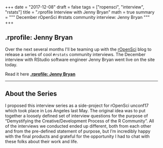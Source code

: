 +++
date = "2017-12-08"
draft = false
tags = ["ropensci", "interview", "rstats"]
title = ".rprofile Interview with Jenny Bryan"
math = true
summary = """
December rOpenSci #rstats community interview: Jenny Bryan
"""
+++

## .rprofile: Jenny Bryan

Over the next several months I'll be teaming up with the [rOpenSci](https://ropensci.org/) blog to release a series of cool `#rstats` community interviews. The December interview with RStudio software engineer Jenny Bryan went live on the site today.

Read it here [**.rprofile: Jenny Bryan**](https://ropensci.org/blog/2017/12/08/rprofile-jenny-bryan/)

----

## About the Series

I proposed this interview series as a side-project for rOpenSci unconf17 which took place in Los Angeles last May. The original idea was to put together a loosely defined set of interview questions for the purpose of “Demystifying the Creative/Development Process of the R Community”. All of the interviews we conducted ended up different, both from each other and from the pre-defined statement of purpose, but I’m incredibly happy with the final products and grateful for the opportunity I had to chat with these folks about their work and life.
